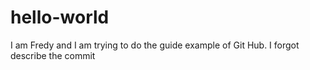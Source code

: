 # hello-world

I am Fredy and I am trying to do the guide example of Git Hub.
I forgot describe the commit
